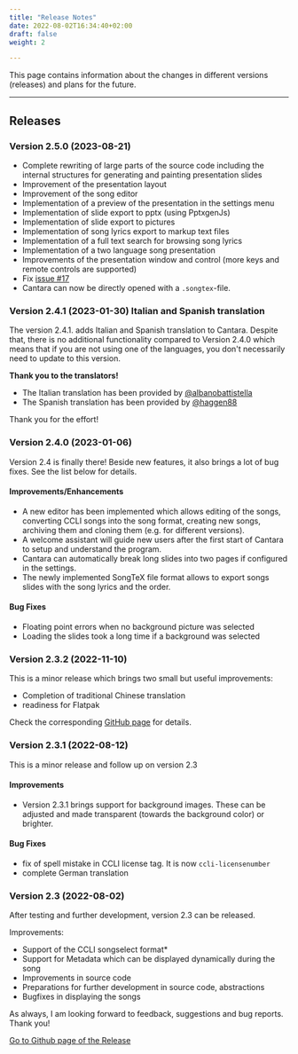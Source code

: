```yaml
---
title: "Release Notes"
date: 2022-08-02T16:34:40+02:00
draft: false
weight: 2

---
```


This page contains information about the changes in different versions (releases) and plans for the future.

---

## Releases

### Version 2.5.0 (2023-08-21) 

- Complete rewriting of large parts of the source code including the internal structures for generating and painting presentation slides
- Improvement of the presentation layout
- Improvement of the song editor
- Implementation of a preview of the presentation in the settings menu
- Implementation of slide export to pptx (using PptxgenJs)
- Implementation of slide export to pictures
- Implementation of song lyrics export to markup text files
- Implementation of a full text search for browsing song lyrics
- Implementation of a two language song presentation
- Improvements of the presentation window and control (more keys and remote controls are supported)
- Fix [issue #17](https://github.com/reckel-jm/cantara/issues/17) 
- Cantara can now be directly opened with a ```.songtex```-file.

### Version 2.4.1 (2023-01-30) Italian and Spanish translation

The version 2.4.1. adds Italian and Spanish translation to Cantara. Despite that, there is no additional functionality compared to Version 2.4.0 which means that if you are not using one of the languages, you don't necessarily need to update to this version.

**Thank you to the translators!**


* The Italian translation has been provided by [@albanobattistella](https://github.com/albanobattistella)
* The Spanish translation has been provided by [@haggen88](https://github.com/haggen88)

Thank you for the effort!

### Version 2.4.0 (2023-01-06)

Version 2.4 is finally there! Beside new features, it also brings a lot of bug fixes. See the list below for details.

#### Improvements/Enhancements

* A new editor has been implemented which allows editing of the songs, converting CCLI songs into the song format, creating new songs, archiving them and cloning them (e.g. for different versions).
* A welcome assistant will guide new users after the first start of Cantara to setup and understand the program.
* Cantara can automatically break long slides into two pages if configured in the settings.
* The newly implemented SongTeX file format allows to export songs slides with the song lyrics and the order.

#### Bug Fixes

- Floating point errors when no background picture was selected
- Loading the slides took a long time if a background was selected

### Version 2.3.2 (2022-11-10)

This is a minor release which brings two small but useful improvements:

* Completion of traditional Chinese translation
* readiness for Flatpak

Check the corresponding [GitHub page](https://github.com/reckel-jm/cantara/releases/tag/v2.3.2) for details.

### Version 2.3.1 (2022-08-12)

This is a minor release and follow up on version 2.3

#### Improvements

- Version 2.3.1 brings support for background images. These can be adjusted and made transparent (towards the background color) or brighter.

#### Bug Fixes

- fix of spell mistake in CCLI license tag. It is now `ccli-licensenumber`
- complete German translation

### Version 2.3 (2022-08-02)

After testing and further development, version 2.3 can be released.

Improvements:

* Support of the CCLI songselect format*
* Support for Metadata which can be displayed dynamically during the song
* Improvements in source code
* Preparations for further development in source code, abstractions
* Bugfixes in displaying the songs

As always, I am looking forward to feedback, suggestions and bug reports.
Thank you!

[Go to Github page of the Release](https://github.com/reckel-jm/cantara/releases/tag/v2.3)
